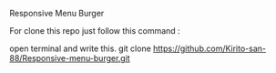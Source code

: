 Responsive Menu Burger

For clone this repo just follow this command :

open terminal and write this.
git clone https://github.com/Kirito-san-88/Responsive-menu-burger.git
